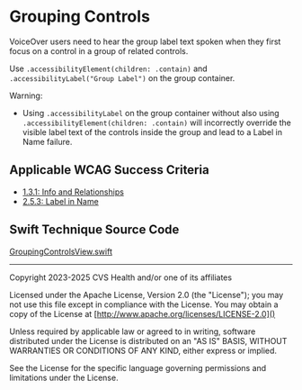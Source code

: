 # Grouping Controls

VoiceOver users need to hear the group label text spoken when they first focus on a control in a group of related controls. 

Use `.accessibilityElement(children: .contain)` and `.accessibilityLabel("Group Label")` on the group container.

Warning:

- Using `.accessibilityLabel` on the group container without also using `.accessibilityElement(children: .contain)` will incorrectly override the visible label text of the controls inside the group and lead to a Label in Name failure.

## Applicable WCAG Success Criteria
- [1.3.1: Info and Relationships](https://www.w3.org/WAI/WCAG22/Understanding/info-and-relationships)
- [2.5.3: Label in Name](https://www.w3.org/WAI/WCAG22/Understanding/label-in-name)

## Swift Technique Source Code
[GroupingControlsView.swift](../iOSswiftUIa11yTechniques/GroupingControlsView.swift)

----

Copyright 2023-2025 CVS Health and/or one of its affiliates

Licensed under the Apache License, Version 2.0 (the "License");
you may not use this file except in compliance with the License.
You may obtain a copy of the License at
[http://www.apache.org/licenses/LICENSE-2.0]()

Unless required by applicable law or agreed to in writing, software
distributed under the License is distributed on an "AS IS" BASIS,
WITHOUT WARRANTIES OR CONDITIONS OF ANY KIND, either express or implied.

See the License for the specific language governing permissions and
limitations under the License.

